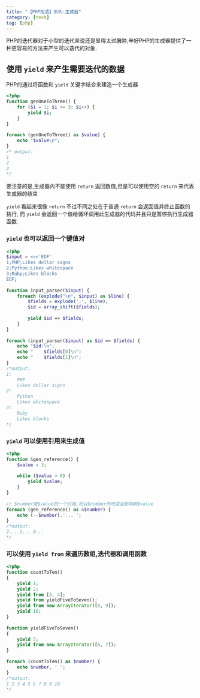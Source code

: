```yaml
---
title: "【PHP拾遗】系列-生成器"
category: [tech]
tag: [php]
---
```



PHP的迭代器对于小型的迭代来说还是显得太过臃肿,辛好PHP的生成器提供了一种更容易的方法来产生可以迭代的对象.

## 使用 ```yield``` 来产生需要迭代的数据

PHP的通过将函数和 ```yield``` 关键字结合来建造一个生成器

```php
<?php
function genOneToThree() {
    for ($i = 1; $i <= 3; $i++) {
        yield $i;
    }
}
 
foreach (genOneToThree() as $value) {
    echo "$value\n";
}
/* output:
1
2
3
*/
```

要注意的是,生成器内不能使用 ```return``` 返回数值,但是可以使用空的 ```return``` 来代表生成器的结束

```yield``` 看起来很像 ```return``` 不过不同之处在于普通 ```return``` 会返回值并终止函数的执行, 而 ```yield``` 会返回一个值给循环调用此生成器的代码并且只是暂停执行生成器函数.

### ```yield``` 也可以返回一个键值对

```php
<?php
$input = <<<'EOF'
1;PHP;Likes dollar signs
2;Python;Likes whitespace
3;Ruby;Likes blocks
EOF;
 
function input_parser($input) {
    foreach (explode("\n", $input) as $line) {
        $fields = explode(';', $line);
        $id = array_shift($fields);
 
        yield $id => $fields;
    }
}
 
foreach (input_parser($input) as $id => $fields) {
    echo "$id:\n";
    echo "    $fields[0]\n";
    echo "    $fields[1]\n";
}
/*output:
1:
    PHP
    Likes dollar signs
2:
    Python
    Likes whitespace
3:
    Ruby
    Likes blocks
*/
```

### ```yield``` 可以使用引用来生成值

```php
<?php
function &gen_reference() {
    $value = 3;
 
    while ($value > 0) {
        yield $value;
    }
}
 
// $number是$value的一个引用,所以$number的改变会影响到$value
foreach (gen_reference() as &$number) {
    echo (--$number).'... ';
}
/*output:
2... 1... 0...
*/
```

### 可以使用 ```yield from``` 来遍历数组,迭代器和调用函数

```php
<?php
function countToTen()
{
    yield 1;
    yield 2;
    yield from [3, 4];
    yield from yieldFiveToSeven();
    yield from new ArrayIterator([8, 9]);
    yield 10;
}
 
function yieldFiveToSeven()
{
    yield 5;
    yield from new ArrayIterator([6, 7]);
}
 
foreach (countToTen() as $number) {
    echo $number, ' ';
}
/*output:
1 2 3 4 5 6 7 8 9 10
*/
```